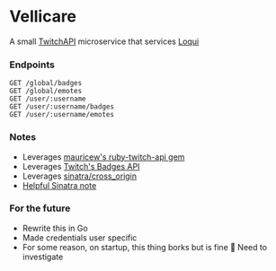 # Vellicare

A small [TwitchAPI](https://dev.twitch.tv/docs/) microservice that services [Loqui](https://github.com/johnakers/loqui)

### Endpoints

```
GET /global/badges
GET /global/emotes
GET /user/:username
GET /user/:username/badges
GET /user/:username/emotes
```

### Notes

- Leverages [mauricew's ruby-twitch-api gem](https://github.com/mauricew/ruby-twitch-api)
- Leverages [Twitch's Badges API](https://dev.twitch.tv/docs/api/reference/#get-channel-chat-badges)
- Leverages [sinatra/cross_origin](https://github.com/britg/sinatra-cross_origin)
- [Helpful Sinatra note](https://github.com/sinatra/sinatra/issues/589)

### For the future

- Rewrite this in Go
- Made credentials user specific
- For some reason, on startup, this thing borks but is fine 🤔 Need to investigate
